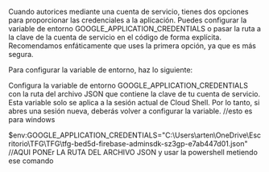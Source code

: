 


Cuando autorices mediante una cuenta de servicio, tienes dos opciones para proporcionar las credenciales a la aplicación. Puedes configurar la variable de entorno GOOGLE_APPLICATION_CREDENTIALS o pasar la ruta a la clave de la cuenta de servicio en el código de forma explícita. Recomendamos enfáticamente que uses la primera opción, ya que es más segura.

Para configurar la variable de entorno, haz lo siguiente:

Configura la variable de entorno GOOGLE_APPLICATION_CREDENTIALS con la ruta del archivo JSON que contiene la clave de tu cuenta de servicio. Esta variable solo se aplica a la sesión actual de Cloud Shell. Por lo tanto, si abres una sesión nueva, deberás volver a configurar la variable.
//esto es para windows

$env:GOOGLE_APPLICATION_CREDENTIALS="C:\Users\arten\OneDrive\Escritorio\TFG\TFG\tfg-bed5d-firebase-adminsdk-sz3gp-e7ab447d01.json" //AQUI PONEr LA RUTA DEL ARCHIVO JSON y usar la powershell metiendo ese comando
